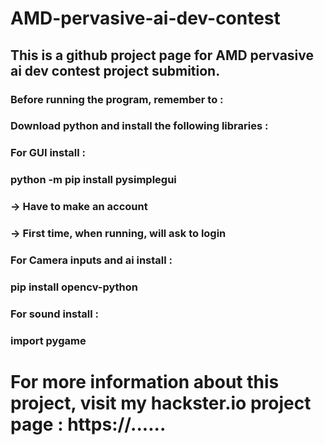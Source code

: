 # AMD-pervasive-ai-dev-contest
## This is a github project page for AMD pervasive ai dev contest project submition.

### Before running the program, remember to :
### Download python and install the following libraries :

### For GUI install :
### python -m pip install pysimplegui
### -> Have to make an account
### -> First time, when running, will ask to login

### For Camera inputs and ai install :
### pip install opencv-python

### For sound install :
### import pygame

# For more information about this project, visit my hackster.io project page : https://......
